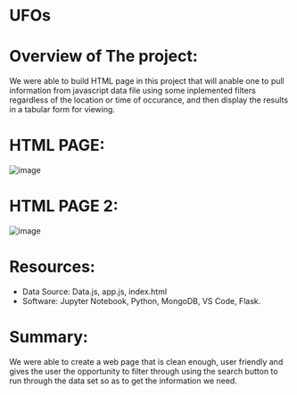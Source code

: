 # UFOs
# Overview of The project:
We were able to build HTML page in this project that will anable one to pull information from javascript data file using some inplemented filters regardless of the location or time of occurance, and then display the results in a tabular form for viewing.
# HTML PAGE:
![image](https://user-images.githubusercontent.com/34757498/144695336-371ad0b3-1df5-4eab-9f02-2cc5174f22ec.png)

# HTML PAGE 2:
![image](https://user-images.githubusercontent.com/34757498/144716886-1f612ce4-3279-48cc-ae84-bd643306745a.png)

# Resources:
- Data Source:  Data.js, app.js, index.html
- Software: Jupyter Notebook, Python, MongoDB, VS Code, Flask.  

# Summary:
We were able to create a web page that is clean enough, user friendly and gives the user the opportunity to filter through using the search button to run through the data set so as to get the information we need. 
